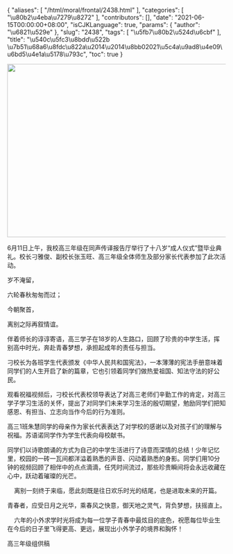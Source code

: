 {
    "aliases": [
        "/html/moral/frontal/2438.html"
    ],
    "categories": [
        "\u80b2\u4eba\u7279\u8272"
    ],
    "contributors": [],
    "date": "2021-06-15T00:00:00+08:00",
    "isCJKLanguage": true,
    "params": {
        "author": "\u6821\u529e"
    },
    "slug": "2438",
    "tags": [
        "\u5fb7\u80b2\u524d\u6cbf"
    ],
    "title": "\u540c\u5fc3\u8bdd\u522b \u7b51\u68a6\u8fdc\u822a\u2014\u2014\u8bb02021\u5c4a\u9ad8\u4e09\u6bd5\u4e1a\u5178\u793c",
    "toc": true
}


<img
    src="https://cdn.tfls.online/mirror/full/6f3cdb0066f06d1f02862f314fb970412cbe11fd.jpg"
    style="display:block;margin-left:auto;margin-right:auto;"
    decoding="async"
    fetchpriority="auto"
    loading="lazy"
    height="400"
    width="600"
/>




 




6月11日上午，我校高三年级在同声传译报告厅举行了十八岁“成人仪式”暨毕业典礼。校长刁雅俊、副校长张玉旺、高三年级全体师生及部分家长代表参加了此次活动。




岁不淹留，




六轮春秋匆匆而过；




今朝聚首，




离别之际再叙情谊。




伴着师长的谆谆寄语，高三学子在18岁的人生路口，回顾了珍贵的中学生活，挥别高中时光，奔赴青春梦想，承担起成年的责任与担当。




刁校长为各班学生代表颁发《中华人民共和国宪法》，一本薄薄的宪法手册意味着同学们的人生开启了新的篇章，它也引领着同学们做热爱祖国、知法守法的好公民。




观看祝福视频后，刁校长代表校领导表达了对高三老师们辛勤工作的肯定，对高三学子学习生活的关怀，提出了对同学们未来学习生活的殷切期望，勉励同学们把知感恩、有担当、立志向当作今后的行为准则。




高三1班朱慧同学的母亲作为家长代表表达了对学校的感谢以及对孩子们的理解与祝福。苏语诺同学作为学生代表向母校献书。




同学们以诗歌朗诵的方式为自己的中学生活进行了诗意而深情的总结！少年记忆里，校园的一砖一瓦间都洋溢着熟悉的声音、闪动着熟悉的身影。同学们用10分钟的视频回顾了相伴中的点点滴滴，任凭时间流过，那些珍贵瞬间将会永远收藏在心中，跃动着璀璨的光芒。




    离别一刻终于来临，愿此刻既是往日欢乐时光的结尾，也是进取未来的开篇。




青春者，应受日月之光华，乘春风之快意，御天地之灵气，背负梦想，扶摇直上。

    六年的小外求学时光将成为每一位学子青春中最炫目的底色，祝愿每位毕业生在今后的日子里飞得更高、更远，展现出小外学子的境界和胸怀！

  





  






高三年级组供稿  






  



